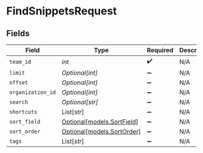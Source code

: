 # FindSnippetsRequest


## Fields

| Field                                                | Type                                                 | Required                                             | Description                                          |
| ---------------------------------------------------- | ---------------------------------------------------- | ---------------------------------------------------- | ---------------------------------------------------- |
| `team_id`                                            | *int*                                                | :heavy_check_mark:                                   | N/A                                                  |
| `limit`                                              | *Optional[int]*                                      | :heavy_minus_sign:                                   | N/A                                                  |
| `offset`                                             | *Optional[int]*                                      | :heavy_minus_sign:                                   | N/A                                                  |
| `organization_id`                                    | *Optional[int]*                                      | :heavy_minus_sign:                                   | N/A                                                  |
| `search`                                             | *Optional[str]*                                      | :heavy_minus_sign:                                   | N/A                                                  |
| `shortcuts`                                          | List[*str*]                                          | :heavy_minus_sign:                                   | N/A                                                  |
| `sort_field`                                         | [Optional[models.SortField]](../models/sortfield.md) | :heavy_minus_sign:                                   | N/A                                                  |
| `sort_order`                                         | [Optional[models.SortOrder]](../models/sortorder.md) | :heavy_minus_sign:                                   | N/A                                                  |
| `tags`                                               | List[*str*]                                          | :heavy_minus_sign:                                   | N/A                                                  |